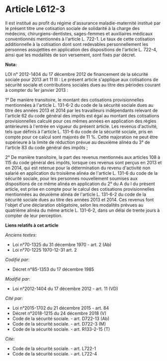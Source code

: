 # Article L612-3

Il est institué au profit du régime d'assurance maladie-maternité institué par le présent titre une cotisation sociale de
solidarité à la charge des médecins, chirurgiens-dentistes, sages-femmes et auxiliaires médicaux conventionnés mentionnés à
l'article L. 722-1. Le taux de cette cotisation additionnelle à la cotisation dont sont redevables personnellement les
personnes assujetties en application des dispositions de l'article L. 722-4, ainsi que les modalités de son versement, sont
fixés par décret.

**Nota:**

LOI n° 2012-1404 du 17 décembre 2012 de financement de la sécurité sociale pour 2013 art 11 III : Le présent article
s'applique aux cotisations de sécurité sociale et contributions sociales dues au titre des périodes courant à compter du 1er
janvier 2013 :

1° De manière transitoire, le montant des cotisations provisionnelles mentionnées à l'article L. 131-6-2 du code de la
sécurité sociale dues au titre des années 2013 et 2014 par les travailleurs indépendants relevant de l'article 62 du code
général des impôts est égal au montant des cotisations provisionnelles calculé pour ces mêmes années en application des
règles antérieures à l'entrée en vigueur du présent article. Les revenus d'activité, tels que définis à l'article L. 131-6 du
code de la sécurité sociale, pris en compte pour ce calcul sont majorés de 11 %. Cette majoration ne peut être supérieure à
la limite de réduction prévue au deuxième alinéa du 3° de l'article 83 du code général des impôts ;

2° De manière transitoire, la part des revenus mentionnés aux articles 108 à 115 du code général des impôts, lorsque ces
revenus sont perçus en 2013 et en 2014, qui est retenue pour la détermination du revenu d'activité non salarié en application
du troisième alinéa de l'article L. 131-6 du code de la sécurité sociale, pour les personnes nouvellement soumises aux
dispositions de ce même alinéa en application du 2° du A du I du présent article, est prise en compte pour le calcul des
cotisations provisionnelles mentionnées au deuxième alinéa de l'article L. 131-6-2 du code de la sécurité sociale dues au
titre des années 2013 et 2014. Ces revenus font l'objet d'une déclaration obligatoire, selon les modalités prévues au
quatrième alinéa du même article L. 131-6-2, dans un délai de trente jours à compter de leur perception.

**Liens relatifs à cet article**

_Anciens textes_:

  - Loi n°70-1325 du 31 décembre 1970 - art. 2 (Ab)
  - Loi n°70-1225 1970-12-31 art. 2

_Codifié par_:

  - Décret n°85-1353 du 17 décembre 1985

_Modifié par_:

  - Loi n°2012-1404 du 17 décembre 2012 - art. 11 (VD)

_Cité par_:

  - Loi n°2015-1702 du 21 décembre 2015 - art. 84
  - Décret n°2018-1215 du 24 décembre 2018 (V)
  - Code de la sécurité sociale. - art. D722-13 (Ab)
  - Code de la sécurité sociale. - art. D722-3 (M)
  - Code de la sécurité sociale. - art. R133-2-15 (T)

_Cite_:

  - Code de la sécurité sociale. - art. L722-1
  - Code de la sécurité sociale. - art. L722-4
